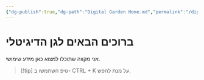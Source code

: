 ```yaml
---
{"dg-publish":true,"dg-path":"Digital Garden Home.md","permalink":"/digital-garden-home/","contentClasses":"rtl","tags":["gardenEntry"]}
---
```



# ברוכים הבאים לגן הדיגיטלי
אני מקווה שתוכלו למצוא כאן מידע שימושי.


>[!tip] טיפ
>השתמשו ב- CTRL + K על מנת לחפש.
